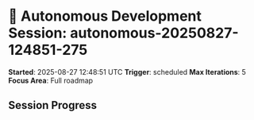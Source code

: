 # 🤖 Autonomous Development Session: autonomous-20250827-124851-275

**Started**: 2025-08-27 12:48:51 UTC
**Trigger**: scheduled
**Max Iterations**: 5
**Focus Area**: Full roadmap

## Session Progress

